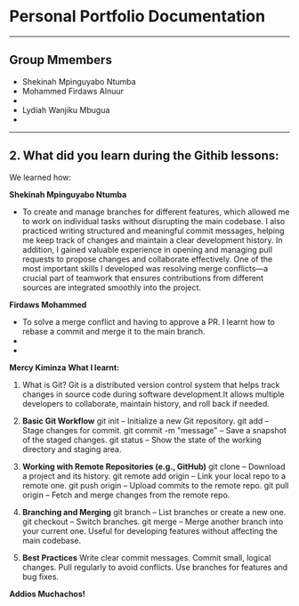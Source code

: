 # Personal Portfolio Documentation

---

## Group Mmembers

- Shekinah Mpinguyabo Ntumba  
- Mohammed Firdaws Alnuur 
- 
- Lydiah Wanjiku Mbugua
- 

---


## 2. What did you learn during the Githib lessons:

We learned how:

**Shekinah Mpinguyabo Ntumba**  

- To create and manage branches for different features, which allowed me to work on individual tasks without disrupting the main codebase. I also practiced writing structured and meaningful commit messages, helping me keep track of changes and maintain a clear development history. In addition, I gained valuable experience in opening and managing pull requests to propose changes and collaborate effectively. One of the most important skills I developed was resolving merge conflicts—a crucial part of teamwork that ensures contributions from different sources are integrated smoothly into the project.

**Firdaws Mohammed**

- To solve a merge conflict and having to approve a PR. I learnt how to rebase a commit and merge it to the main branch.
- 
- 
 **Mercy Kiminza**
 **What I learnt:**
 1. What is Git?
Git is a distributed version control system that helps track changes in source code during software development.It allows multiple developers to collaborate, maintain history, and roll back if needed.

2. **Basic Git Workflow**
git init – Initialize a new Git repository.
git add <file> – Stage changes for commit.
git commit -m "message" – Save a snapshot of the staged changes.
git status – Show the state of the working directory and staging area.

3. **Working with Remote Repositories (e.g., GitHub)**
git clone <url> – Download a project and its history.
git remote add origin <url> – Link your local repo to a remote one.
git push origin <branch> – Upload commits to the remote repo.
git pull origin <branch> – Fetch and merge changes from the remote repo. 

4. **Branching and Merging**
git branch – List branches or create a new one.
git checkout <branch> – Switch branches.
git merge <branch> – Merge another branch into your current one.
Useful for developing features without affecting the main codebase.

5. **Best Practices**
Write clear commit messages.
Commit small, logical changes.
Pull regularly to avoid conflicts.
Use branches for features and bug fixes.

**Addios Muchachos!**
